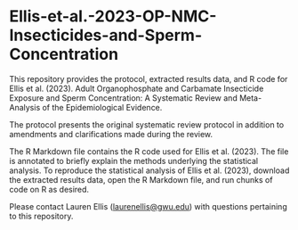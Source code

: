 # Ellis-et-al.-2023-OP-NMC-Insecticides-and-Sperm-Concentration

This repository provides the protocol, extracted results data, and R code for Ellis et al. (2023). Adult Organophosphate and Carbamate Insecticide Exposure and Sperm Concentration: A Systematic Review and Meta-Analysis of the Epidemiological Evidence.

The protocol presents the original systematic review protocol in addition to amendments and clarifications made during the review. 

The R Markdown file contains the R code used for Ellis et al. (2023). The file is annotated to briefly explain the methods underlying the statistical analysis. To reproduce the statistical analysis of Ellis et al. (2023), download the extracted results data, open the R Markdown file, and run chunks of code on R as desired. 

Please contact Lauren Ellis (laurenellis@gwu.edu) with questions pertaining to this repository.
